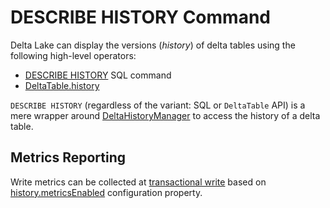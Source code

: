 # DESCRIBE HISTORY Command

Delta Lake can display the versions (_history_) of delta tables using the following high-level operators:

* [DESCRIBE HISTORY](../../sql/index.md#describe-history) SQL command
* [DeltaTable.history](../../DeltaTable.md#history)

`DESCRIBE HISTORY` (regardless of the variant: SQL or `DeltaTable` API) is a mere wrapper around [DeltaHistoryManager](../../DeltaHistoryManager.md) to access the history of a delta table.

## Metrics Reporting

Write metrics can be collected at [transactional write](../../TransactionalWrite.md#writeFiles) based on [history.metricsEnabled](../../configuration-properties/index.md#history.metricsEnabled) configuration property.
